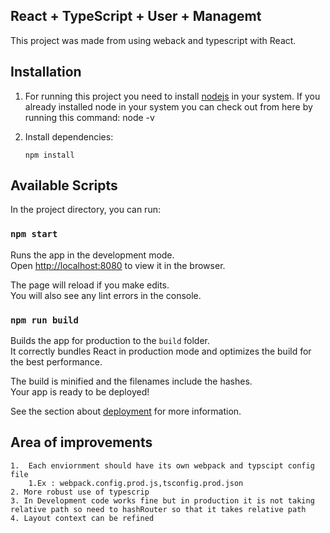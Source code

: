 ## React + TypeScript + User + Managemt

This project was made from using weback and typescript with React.

## Installation

1.  For running this project you need to install [nodejs](https://nodejs.org/en/) in your system. If you already installed node in your system you can check out from here by running this command:
        node -v
1.  Install dependencies:

        npm install

## Available Scripts

In the project directory, you can run:

### `npm start`

Runs the app in the development mode.<br>
Open [http://localhost:8080](http://localhost:808-) to view it in the browser.

The page will reload if you make edits.<br>
You will also see any lint errors in the console.

### `npm run build`

Builds the app for production to the `build` folder.<br>
It correctly bundles React in production mode and optimizes the build for the best performance.

The build is minified and the filenames include the hashes.<br>
Your app is ready to be deployed!

See the section about [deployment](https://facebook.github.io/create-react-app/docs/deployment) for more information.

## Area of improvements

    1.  Each enviornment should have its own webpack and typscipt config file
        1.Ex : webpack.config.prod.js,tsconfig.prod.json
    2. More robust use of typescrip
    3. In Development code works fine but in production it is not taking relative path so need to hashRouter so that it takes relative path
    4. Layout context can be refined
